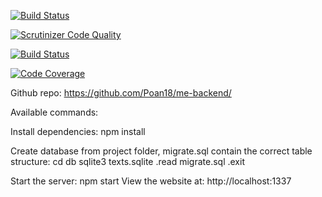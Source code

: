 [![Build Status](https://travis-ci.org/Poan18/me-backend.svg?branch=master)](https://travis-ci.org/Poan18/me-backend)

[![Scrutinizer Code Quality](https://scrutinizer-ci.com/g/Poan18/me-backend/badges/quality-score.png?b=master)](https://scrutinizer-ci.com/g/Poan18/me-backend/?branch=master)

[![Build Status](https://scrutinizer-ci.com/g/Poan18/me-backend/badges/build.png?b=master)](https://scrutinizer-ci.com/g/Poan18/me-backend/build-status/master)

[![Code Coverage](https://scrutinizer-ci.com/g/Poan18/me-backend/badges/coverage.png?b=master)](https://scrutinizer-ci.com/g/Poan18/me-backend/?branch=master)

Github repo:
https://github.com/Poan18/me-backend/

Available commands:

Install dependencies:
npm install

Create database from project folder, migrate.sql contain the correct table structure:
cd db
sqlite3 texts.sqlite
.read migrate.sql
.exit

Start the server:
npm start
View the website at: http://localhost:1337
